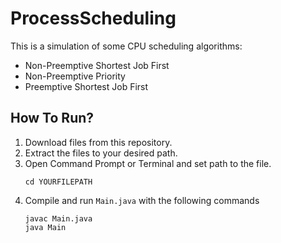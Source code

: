 # ProcessScheduling
This is a simulation of some CPU scheduling algorithms:
* Non-Preemptive Shortest Job First
* Non-Preemptive Priority
* Preemptive Shortest Job First

## How To Run?
1. Download files from this repository.
2. Extract the files to your desired path.
3. Open Command Prompt or Terminal and set path to the file.
   ```
   cd YOURFILEPATH
   ```
4. Compile and run ```Main.java``` with the following commands
   ```
   javac Main.java
   java Main
   ```
